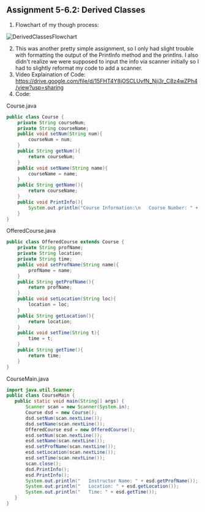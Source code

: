 ## Assignment 5-6.2: Derived Classes
1. Flowchart of my though process:

![DerivedClassesFlowchart](https://github.com/user-attachments/assets/2c4ee43f-b45c-405c-9556-ef89f9cb8c91)

2. This was another pretty simple assignment, so I only had slight trouble with formatting the output of the PrintInfo method and the printlns. I also didn't realize we were supposed to input the info via scanner initially so I had to slightly reformat my code to add a scanner.
3. Video Explaination of Code:
https://drive.google.com/file/d/15FHT4Y8jOSCLUvfN_Nji3r_C8z4wZPh4/view?usp=sharing
4. Code:

Course.java
``` java
public class Course {
    private String courseNum;
    private String courseName;
    public void setNum(String num){
        courseNum = num;
    }
    public String getNum(){
        return courseNum;
    }
    public void setName(String name){
        courseName = name;
    }
    public String getName(){
        return courseName;
    }
    public void PrintInfo(){
        System.out.println("Course Information:\n   Course Number: " + courseNum + "\n   Course Name: " + courseName);
    }
}
```
OfferedCourse.java
``` java
public class OfferedCourse extends Course {
    private String profName;
    private String location;
    private String time;
    public void setProfName(String name){
        profName = name;
    }
    public String getProfName(){
        return profName;
    }
    public void setLocation(String loc){
        location = loc;
    }
    public String getLocation(){
        return location;
    }
    public void setTime(String t){
        time = t;
    }
    public String getTime(){
        return time;
    }
}
```
CourseMain.java
``` java
import java.util.Scanner;
public class CourseMain {
   public static void main(String[] args) {
       Scanner scan = new Scanner(System.in);
       Course dsd = new Course();
       dsd.setNum(scan.nextLine());
       dsd.setName(scan.nextLine());
       OfferedCourse esd = new OfferedCourse();
       esd.setNum(scan.nextLine());
       esd.setName(scan.nextLine());
       esd.setProfName(scan.nextLine());
       esd.setLocation(scan.nextLine());
       esd.setTime(scan.nextLine());
       scan.close();
       dsd.PrintInfo();
       esd.PrintInfo();
       System.out.println("   Instructor Name: " + esd.getProfName());
       System.out.println("   Location: " + esd.getLocation());
       System.out.println("   Time: " + esd.getTime());
   }
}
```
